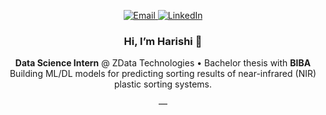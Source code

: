 <!-- ===== CONTACT BAR (no duplicates below) ===== -->
<p align="center">
  <a href="mailto:harishivelavan@gmail.com">
    <img src="https://img.shields.io/badge/Email-D14836?style=for-the-badge&logo=gmail&logoColor=fff" alt="Email">
  </a>
  <a href="https://www.linkedin.com/in/harishi-v/">
    <img src="https://img.shields.io/badge/LinkedIn-0A66C2?style=for-the-badge&logo=linkedin&logoColor=fff" alt="LinkedIn">
  </a>
</p>

<!-- ===== TITLE ===== -->
<h3 align="center">Hi, I’m Harishi 👋</h3>

<!-- ===== INFO CARD ===== -->
<p align="center">
  <b>Data Science Intern</b> @ ZData Technologies • Bachelor thesis with <b>BIBA</b> <br/>
  Building ML/DL models for predicting sorting results of near-infrared (NIR) plastic sorting systems.
</p>

<!-- subtle divider -->
<p align="center">—</p>
